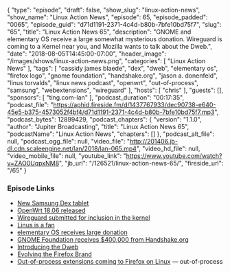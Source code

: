 {
  "type": "episode",
  "draft": false,
  "show_slug": "linux-action-news",
  "show_name": "Linux Action News",
  "episode": 65,
  "episode_padded": "0065",
  "episode_guid": "d71d1191-2371-4c4d-b80b-7bfe10bd75f7",
  "slug": "65",
  "title": "Linux Action News 65",
  "description": "GNOME and elementary OS receive a large somewhat mysterious donation. Wireguard is coming to a Kernel near you, and Mozilla wants to talk about the Dweb.",
  "date": "2018-08-05T14:45:00-07:00",
  "header_image": "/images/shows/linux-action-news.png",
  "categories": [
    "Linux Action News"
  ],
  "tags": [
    "cassidy james blaede",
    "dex",
    "dweb",
    "elementary os",
    "firefox logo",
    "gnome foundation",
    "handshake.org",
    "jason a. donenfeld",
    "linus torvalds",
    "linux news podcast",
    "openwrt",
    "out-of-process",
    "samsung",
    "webextensions",
    "wireguard"
  ],
  "hosts": [
    "chris"
  ],
  "guests": [],
  "sponsors": [
    "ting.com-lan"
  ],
  "podcast_duration": "00:17:35",
  "podcast_file": "https://aphid.fireside.fm/d/1437767933/dec90738-e640-45e5-b375-4573052f4bf4/d71d1191-2371-4c4d-b80b-7bfe10bd75f7.mp3",
  "podcast_bytes": 12899429,
  "podcast_chapters": {
    "version": "1.1.0",
    "author": "Jupiter Broadcasting",
    "title": "Linux Action News 65",
    "podcastName": "Linux Action News",
    "chapters": []
  },
  "podcast_alt_file": null,
  "podcast_ogg_file": null,
  "video_file": "http://201406.jb-dl.cdn.scaleengine.net/lan/2018/lan-065.mp4",
  "video_hd_file": null,
  "video_mobile_file": null,
  "youtube_link": "https://www.youtube.com/watch?v=ZAO0UqpxNM8",
  "jb_url": "/126521/linux-action-news-65/",
  "fireside_url": "/65"
}


### Episode Links

  * [New Samsung Dex tablet](https://arstechnica.com/gadgets/2018/08/samsungs-tab-s4-is-both-an-android-tablet-and-a-desktop-computer/ "New Samsung Dex tablet")
  * [OpenWrt 18.06 released](http://lists.infradead.org/pipermail/openwrt-devel/2018-August/013449.html "OpenWrt 18.06 released")
  * [Wireguard submitted for inclusion in the kernel](https://marc.info/?l=linux-netdev&m=153306429108040 "Wireguard submitted for inclusion in the kernel")
  * [Linus is a fan](http://lists.openwall.net/netdev/2018/08/02/124 "Linus is a fan")
  * [elementary OS receives large donation](https://medium.com/@cassidyjames/a-new-chapter-af85f4e64179 "elementary OS receives large donation")
  * [GNOME Foundation receives $400,000 from Handshake.org](https://www.gnome.org/news/2018/08/gnome-foundation-receives-400000-from-handshake-org/ "GNOME Foundation receives $400,000 from Handshake.org")
  * [Introducing the Dweb](https://hacks.mozilla.org/2018/07/introducing-the-d-web/ "Introducing the Dweb")
  * [Evolving the Firefox Brand](https://blog.mozilla.org/opendesign/evolving-the-firefox-brand/ "Evolving the Firefox Brand")
  * [Out-of-process extensions coming to Firefox on Linux](https://www.ghacks.net/2018/08/02/firefox-63-linux-out-of-process-extensions/ "Out-of-process extensions coming to Firefox on Linux") — out-of-process 


